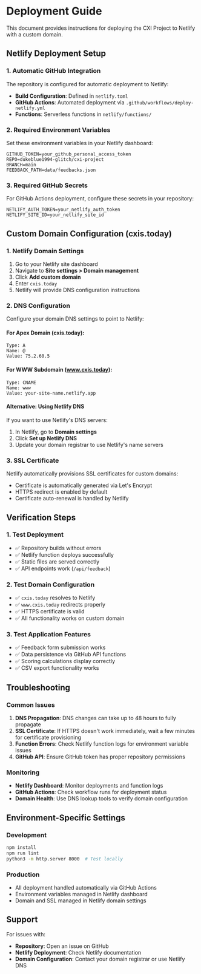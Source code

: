 # Deployment Guide

This document provides instructions for deploying the CXI Project to Netlify with a custom domain.

## Netlify Deployment Setup

### 1. Automatic GitHub Integration

The repository is configured for automatic deployment to Netlify:

- **Build Configuration**: Defined in `netlify.toml`
- **GitHub Actions**: Automated deployment via `.github/workflows/deploy-netlify.yml`
- **Functions**: Serverless functions in `netlify/functions/`

### 2. Required Environment Variables

Set these environment variables in your Netlify dashboard:

```env
GITHUB_TOKEN=your_github_personal_access_token
REPO=dukeblue1994-glitch/cxi-project
BRANCH=main
FEEDBACK_PATH=data/feedbacks.json
```

### 3. Required GitHub Secrets

For GitHub Actions deployment, configure these secrets in your repository:

```env
NETLIFY_AUTH_TOKEN=your_netlify_auth_token
NETLIFY_SITE_ID=your_netlify_site_id
```

## Custom Domain Configuration (cxis.today)

### 1. Netlify Domain Settings

1. Go to your Netlify site dashboard
2. Navigate to **Site settings > Domain management**
3. Click **Add custom domain**
4. Enter `cxis.today`
5. Netlify will provide DNS configuration instructions

### 2. DNS Configuration

Configure your domain DNS settings to point to Netlify:

#### For Apex Domain (cxis.today):
```
Type: A
Name: @
Value: 75.2.60.5
```

#### For WWW Subdomain (www.cxis.today):
```
Type: CNAME
Name: www
Value: your-site-name.netlify.app
```

#### Alternative: Using Netlify DNS
If you want to use Netlify's DNS servers:
1. In Netlify, go to **Domain settings**
2. Click **Set up Netlify DNS**
3. Update your domain registrar to use Netlify's name servers

### 3. SSL Certificate

Netlify automatically provisions SSL certificates for custom domains:
- Certificate is automatically generated via Let's Encrypt
- HTTPS redirect is enabled by default
- Certificate auto-renewal is handled by Netlify

## Verification Steps

### 1. Test Deployment
- ✅ Repository builds without errors
- ✅ Netlify function deploys successfully
- ✅ Static files are served correctly
- ✅ API endpoints work (`/api/feedback`)

### 2. Test Domain Configuration
- ✅ `cxis.today` resolves to Netlify
- ✅ `www.cxis.today` redirects properly
- ✅ HTTPS certificate is valid
- ✅ All functionality works on custom domain

### 3. Test Application Features
- ✅ Feedback form submission works
- ✅ Data persistence via GitHub API functions
- ✅ Scoring calculations display correctly
- ✅ CSV export functionality works

## Troubleshooting

### Common Issues

1. **DNS Propagation**: DNS changes can take up to 48 hours to fully propagate
2. **SSL Certificate**: If HTTPS doesn't work immediately, wait a few minutes for certificate provisioning
3. **Function Errors**: Check Netlify function logs for environment variable issues
4. **GitHub API**: Ensure GitHub token has proper repository permissions

### Monitoring

- **Netlify Dashboard**: Monitor deployments and function logs
- **GitHub Actions**: Check workflow runs for deployment status
- **Domain Health**: Use DNS lookup tools to verify domain configuration

## Environment-Specific Settings

### Development
```bash
npm install
npm run lint
python3 -m http.server 8000  # Test locally
```

### Production
- All deployment handled automatically via GitHub Actions
- Environment variables managed in Netlify dashboard
- Domain and SSL managed in Netlify domain settings

## Support

For issues with:
- **Repository**: Open an issue on GitHub
- **Netlify Deployment**: Check Netlify documentation
- **Domain Configuration**: Contact your domain registrar or use Netlify DNS